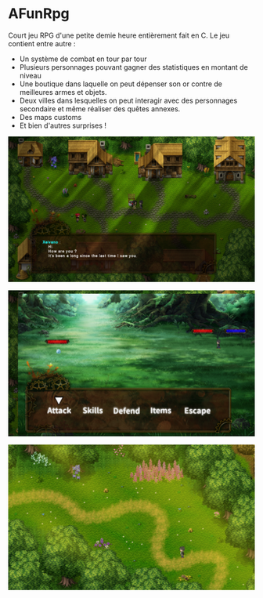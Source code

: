 # AFunRpg

Court jeu RPG d'une petite demie heure entièrement fait en C. 
Le jeu contient entre autre :
- Un système de combat en tour par tour
- Plusieurs personnages pouvant gagner des statistiques en montant de niveau
- Une boutique dans laquelle on peut dépenser son or contre de meilleures armes et objets.
- Deux villes dans lesquelles on peut interagir avec des personnages secondaire et même réaliser des quêtes annexes.
- Des maps customs
- Et bien d'autres surprises !

![screen](/screenshoots/1.png)


![screen](/screenshoots/2.png)


![screen](/screenshoots/3.png)
